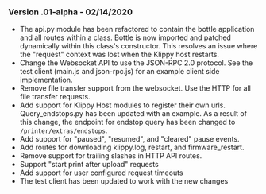 ### Version .01-alpha - 02/14/2020
- The api.py module has been refactored to contain the bottle application and all routes within a class.  Bottle is now imported and patched dynamically within this class's constructor.  This resolves an issue where the "request" context was lost when the Klippy host restarts.
- Change the Websocket API to use the JSON-RPC 2.0 protocol.  See the test client (main.js and json-rpc.js) for an example client side implementation.
- Remove file transfer support from the websocket.  Use the HTTP for all file transfer requests.
- Add support for Klippy Host modules to register their own urls.  Query_endstops.py has been updated with an example.  As a result of this change, the endpoint for endstop query has been changed to `/printer/extras/endstops`.
- Add support for "paused", "resumed", and "cleared" pause events.
- Add routes for downloading klippy.log, restart, and firmware_restart.
- Remove support for trailing slashes in HTTP API routes.
- Support "start print after upload" requests
- Add support for user configured request timeouts
- The test client has been updated to work with the new changes